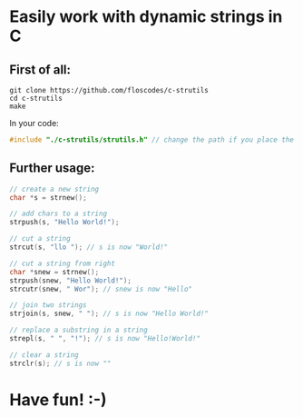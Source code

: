 # Easily work with dynamic strings in C

## First of all:

```
git clone https://github.com/floscodes/c-strutils
cd c-strutils
make
```

In your code:

```c
#include "./c-strutils/strutils.h" // change the path if you place the files somewhere else
```

## Further usage:

```c
// create a new string
char *s = strnew();

// add chars to a string
strpush(s, "Hello World!");

// cut a string
strcut(s, "llo "); // s is now "World!"

// cut a string from right
char *snew = strnew();
strpush(snew, "Hello World!");
strcutr(snew, " Wor"); // snew is now "Hello"

// join two strings
strjoin(s, snew, " "); // s is now "Hello World!"

// replace a substring in a string
strepl(s, " ", "!"); // s is now "Hello!World!"

// clear a string
strclr(s); // s is now ""

```

# Have fun! :-)


